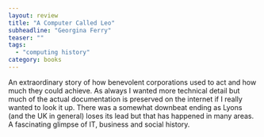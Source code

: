 ```yaml
---
layout: review
title: "A Computer Called Leo"
subheadline: "Georgina Ferry"
teaser: ""
tags:
  - "computing history"
category: books
---
```


An extraordinary story of how benevolent corporations used to act and how much they could achieve. As always I 
wanted more technical detail but much of the actual documentation is preserved on the internet if I really wanted to look it 
up. There was a somewhat downbeat ending as Lyons (and the UK in general) loses its lead but that has happened in 
many areas. A fascinating glimpse of IT, business and social history.
